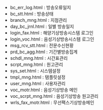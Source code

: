 - bc_err_log.html  : 방송오류일지
- bc_stt.html      : 방송상태
- branch_mng.html  : 지점관리
- day_bc_jrnl.html : 일별 방송일지
- login_fax.html   : 해양기상방송시스템 로그인
- login_voc.html   : 음성기상방송시스템 로그인
- msg_rcv_stt.html : 전문수신현황
- prd_bc_agg.html  : 기간별방송집계
- schdl_mng.html   : 시간표관리
- scrpt_mng.html   : 원고관리
- sys_set.html     : 시스템설정
- tmpl_mng.html    : 탬플릿설정
- user_mng.html    : 사용자관리
- voc_motr.html    : 음성기상방송 메인
- voc_scrpt_mng.html  : 음성기상방송 원고관리
- wrls_fax_motr.html  : 무선팩스기상방송메인
